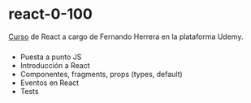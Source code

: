 # react-0-100

[Curso](https://www.udemy.com/course/react-cero-experto/) de React a cargo de Fernando Herrera en la plataforma Udemy. 

###
- Puesta a punto JS
- Introducción a React
- Componentes, fragments, props (types, default)
- Eventos en React
- Tests

